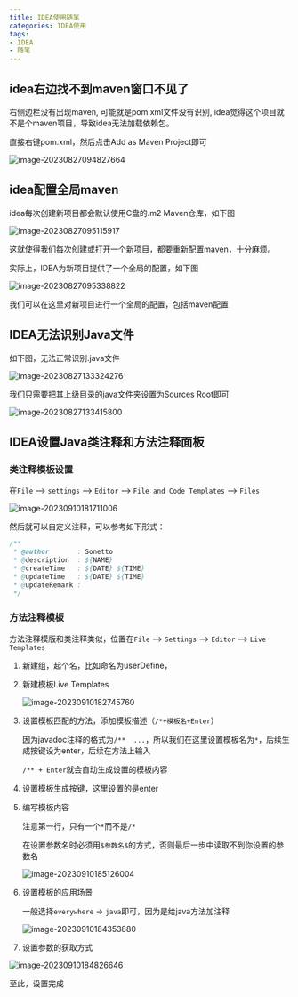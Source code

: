 ```yaml
---
title: IDEA使用随笔
categories: IDEA使用
tags:
- IDEA
- 随笔
---
```


## idea右边找不到maven窗口不见了

右侧边栏没有出现maven, 可能就是pom.xml文件没有识别, idea觉得这个项目就不是个maven项目，导致idea无法加载依赖包。

直接右键pom.xml，然后点击Add as Maven Project即可

![image-20230827094827664](https://hanser373.oss-cn-beijing.aliyuncs.com/img/202308270948221.png)

## idea配置全局maven

idea每次创建新项目都会默认使用C盘的.m2 Maven仓库，如下图

![image-20230827095115917](https://hanser373.oss-cn-beijing.aliyuncs.com/img/202308270951956.png)

这就使得我们每次创建或打开一个新项目，都要重新配置maven，十分麻烦。

实际上，IDEA为新项目提供了一个全局的配置，如下图

![image-20230827095338822](https://hanser373.oss-cn-beijing.aliyuncs.com/img/202308270953867.png)

我们可以在这里对新项目进行一个全局的配置，包括maven配置

## IDEA无法识别Java文件

如下图，无法正常识别.java文件

![image-20230827133324276](https://hanser373.oss-cn-beijing.aliyuncs.com/img/202308271333382.png)

我们只需要把其上级目录的java文件夹设置为Sources Root即可

![image-20230827133415800](https://hanser373.oss-cn-beijing.aliyuncs.com/img/202308271334869.png)

## IDEA设置Java类注释和方法注释面板

### 类注释模板设置

在`File` –> `settings` –> `Editor` –> `File and Code Templates` –> `Files`

![image-20230910181711006](https://hanser373.oss-cn-beijing.aliyuncs.com/img/202309101817131.png)

然后就可以自定义注释，可以参考如下形式：

```java
/**  
 * @author       : Sonetto 
 * @description  : ${NAME} 
 * @createTime   : ${DATE} ${TIME}   
 * @updateTime   : ${DATE} ${TIME}  
 * @updateRemark :   
 */
```

### 方法注释模板

方法注释模版和类注释类似，位置在`File` –> `Settings` –> `Editor` –> `Live Templates`

1. 新建组，起个名，比如命名为userDefine，

2. 新建模板Live Templates

   ![image-20230910182745760](https://hanser373.oss-cn-beijing.aliyuncs.com/img/202309101827829.png)

3. 设置模板匹配的方法，添加模板描述（`/*+模板名+Enter`）

   因为javadoc注释的格式为`/**  ...`，所以我们在这里设置模板名为`*`，后续生成按键设为enter，后续在方法上输入

   `/** + Enter`就会自动生成设置的模板内容

4. 设置模板生成按键，这里设置的是enter

5. 编写模板内容

   注意第一行，只有一个`*`而不是`/*`

   在设置参数名时必须用`$参数名$`的方式，否则最后一步中读取不到你设置的参数名

   ![image-20230910185126004](https://hanser373.oss-cn-beijing.aliyuncs.com/img/202309101851077.png)

6. 设置模板的应用场景

   一般选择`everywhere` -> `java`即可，因为是给java方法加注释

   ![image-20230910184353880](https://hanser373.oss-cn-beijing.aliyuncs.com/img/202309101843927.png)

7. 设置参数的获取方式

![image-20230910184826646](https://hanser373.oss-cn-beijing.aliyuncs.com/img/202309101848693.png)

至此，设置完成